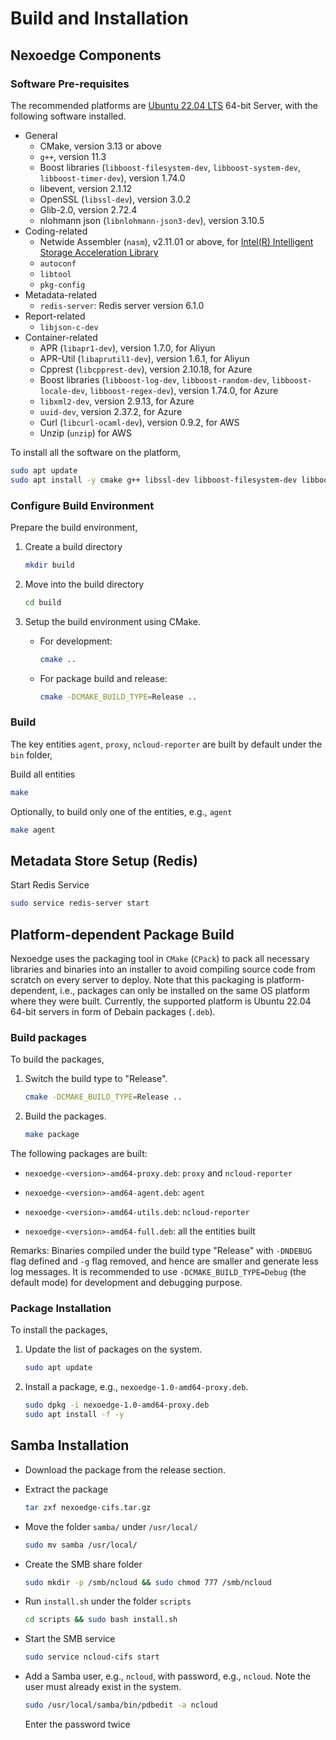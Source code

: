 # Build and Installation

## Nexoedge Components

### Software Pre-requisites

The recommended platforms are [Ubuntu 22.04 LTS][ubuntu2204] 64-bit Server, with the following software installed.

- General
  - CMake, version 3.13 or above
  - `g++`, version 11.3
  - Boost libraries (`libboost-filesystem-dev`, `libboost-system-dev`, `libboost-timer-dev`), version 1.74.0
  - libevent, version 2.1.12
  - OpenSSL (`libssl-dev`), version 3.0.2
  - Glib-2.0, version 2.72.4
  - nlohmann json (`libnlohmann-json3-dev`), version 3.10.5
- Coding-related
  - Netwide Assembler (`nasm`), v2.11.01 or above, for [Intel(R) Intelligent Storage Acceleration Library](https://github.com/01org/isa-l/blob/master/README.md)
  - `autoconf`
  - `libtool`
  - `pkg-config`
- Metadata-related
  - `redis-server`: Redis server version 6.1.0
- Report-related
  - `libjson-c-dev`
- Container-related
  - APR (`libapr1-dev`), version 1.7.0, for Aliyun
  - APR-Util (`libaprutil1-dev`), version 1.6.1, for Aliyun
  - Cpprest (`libcpprest-dev`), version 2.10.18, for Azure
  - Boost libraries (`libboost-log-dev`, `libboost-random-dev`, `libboost-locale-dev`, `libboost-regex-dev`), version 1.74.0, for Azure
  - `libxml2-dev`, version 2.9.13, for Azure
  - `uuid-dev`, version 2.37.2, for Azure
  - Curl (`libcurl-ocaml-dev`), version 0.9.2, for AWS
  - Unzip (`unzip`) for AWS

To install all the software on the platform,

```bash
sudo apt update
sudo apt install -y cmake g++ libssl-dev libboost-filesystem-dev libboost-system-dev libboost-timer-dev libboost-log-dev libboost-random-dev libboost-locale-dev libboost-regex-dev autoconf libtool nasm pkg-config libevent-dev uuid-dev redis-server redis-tools libxml2-dev libcpprest-dev libaprutil1-dev libapr1-dev libglib2.0-dev libjson-c-dev unzip curl nlohmann-json3-dev libcurl-ocaml-dev
```

### Configure Build Environment

Prepare the build environment,

1. Create a build directory
   
   ```bash
   mkdir build
   ```

2. Move into the build directory
   
   ```bash
   cd build
   ```

3. Setup the build environment using CMake.
   
   - For development:

     ```bash
     cmake ..
     ```

   - For package build and release:

     ```bash
     cmake -DCMAKE_BUILD_TYPE=Release ..
     ```

### Build

The key entities `agent`, `proxy`, `ncloud-reporter` are built by default under the `bin` folder,

Build all entities 

```bash
make
```

Optionally, to build only one of the entities, e.g., `agent`

```bash
make agent
```

## Metadata Store Setup (Redis)

Start Redis Service

```bash
sudo service redis-server start
```

## Platform-dependent Package Build

Nexoedge uses the packaging tool in `CMake` (`CPack`) to pack all necessary libraries and binaries into an installer to avoid compiling source code from scratch on every server to deploy. Note that this packaging is platform-dependent, i.e., packages can only be installed on the same OS platform where they were built. Currently, the supported platform is Ubuntu 22.04 64-bit servers in form of Debain packages (`.deb`).

### Build packages

To build the packages, 

1. Switch the build type to "Release".
   
   ```bash
   cmake -DCMAKE_BUILD_TYPE=Release ..
   ```

2. Build the packages.
   
   ```bash
   make package
   ```

The following packages are built:

* `nexoedge-<version>-amd64-proxy.deb`: `proxy` and `ncloud-reporter`

* `nexoedge-<version>-amd64-agent.deb`: `agent`

* `nexoedge-<version>-amd64-utils.deb`: `ncloud-reporter`

* `nexoedge-<version>-amd64-full.deb`: all the entities built 

Remarks: Binaries compiled under the build type "Release" with `-DNDEBUG` flag defined and `-g` flag removed, and hence are smaller and generate less log messages. It is recommended to use `-DCMAKE_BUILD_TYPE=Debug` (the default mode) for development and debugging purpose.

### Package Installation

To install the packages,

1. Update the list of packages on the system.
   
   ```bash
   sudo apt update
   ```

2. Install a package, e.g., `nexoedge-1.0-amd64-proxy.deb`.
   
   ```bash
   sudo dpkg -i nexoedge-1.0-amd64-proxy.deb
   sudo apt install -f -y
   ```

## Samba Installation

- Download the package from the release section.

- Extract the package
  
  ```bash
  tar zxf nexoedge-cifs.tar.gz
  ```

- Move the folder `samba/` under `/usr/local/`
  
  ```bash
  sudo mv samba /usr/local/
  ```

- Create the SMB share folder
  
  ```bash
  sudo mkdir -p /smb/ncloud && sudo chmod 777 /smb/ncloud
  ```

- Run `install.sh` under the folder `scripts`
  
  ```bash
  cd scripts && sudo bash install.sh
  ```

- Start the SMB service
  
  ```bash
  sudo service ncloud-cifs start
  ```

- Add a Samba user, e.g., `ncloud`, with password, e.g., `ncloud`. Note the user must already exist in the system.
  
  ```bash
  sudo /usr/local/samba/bin/pdbedit -a ncloud
  ```
  
  Enter the password twice

[ubuntu2204]: http://releases.ubuntu.com/22.04/

[compile-aws-prob-1-code]: https://github.com/aws/aws-sdk-cpp/blob/master/aws-cpp-sdk-core-tests/utils/FileSystemUtilsTest.cpp#L271

[package-installation]: docs/release-doc/source/install.rst
